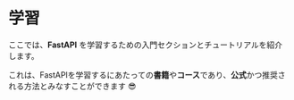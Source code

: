 # 学習

ここでは、**FastAPI** を学習するための入門セクションとチュートリアルを紹介します。

これは、FastAPIを学習するにあたっての**書籍**や**コース**であり、**公式**かつ推奨される方法とみなすことができます 😎
